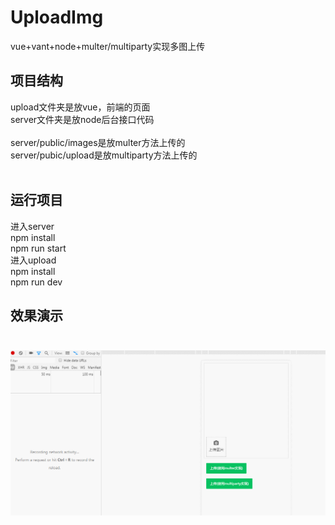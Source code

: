 # UploadImg
vue+vant+node+multer/multiparty实现多图上传
## 项目结构<br>
upload文件夹是放vue，前端的页面<br>
server文件夹是放node后台接口代码<br><br>
server/public/images是放multer方法上传的<br>
server/pubic/upload是放multiparty方法上传的<br><br>
## 运行项目<br>
进入server<br>
npm install<br>
npm run start<br>
进入upload<br>
npm install<br>
npm run dev<br>
## 效果演示<br><br>
![效果演示](https://github.com/pig-L/uploader/blob/master/GIF.gif)
